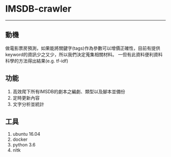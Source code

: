# IMSDB-crawler
---
## 動機
做電影票房預測，如果能將關鍵字(tags)作為參數可以增價正確性，目前有提供keyword的資訊少之又少，所以我們決定蒐集相關材料。
一但有此資料便利資料科學的方法得出結果(e.g. tf-idf)

## 功能
1. 高效爬下所有IMSDB的劇本之編劇、類型以及腳本並備份
2. 定時更新內容
3. 文字分析並統計
## 工具
1. ubuntu 16.04
2. docker
3. python 3.6
4. nltk
